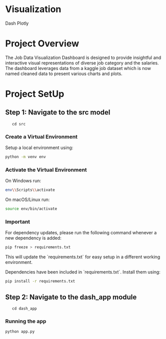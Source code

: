 # Visualization
Dash Plotly


# **Project Overview**

The Job Data Visualization Dashboard is designed to provide insightful and interactive visual representations of diverse job category and the salaries. The dashboard leverages data from a kaggle job dataset which is now named cleaned data to present various charts and plots. 

# Project SetUp
## **Step 1: Navigate to the src model**

       cd src

### Create a Virtual Environment
Setup a local environment using: 
```bash
python -m venv env
```

### Activate the Virtual Environment

On Windows run: 
```bash
env\\Scripts\\activate
```

On macOS/Linux run: 
```bash
source env/bin/activate
```

### Important

For dependency updates, please run the following command whenever a new dependency is added:
```bash
pip freeze > requirements.txt
```
This will update the \`requirements.txt\` for easy setup in a different working environment.

Dependencies have been included in \`requirements.txt\`. Install them using:
```bash
pip install -r requirements.txt
```

## **Step 2: Navigate to the dash_app module**

       cd dash_app


### Running the app
```bash
python app.py